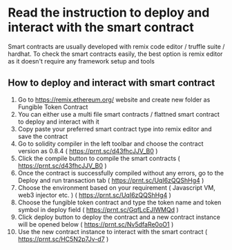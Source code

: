 # Read the instruction to deploy and interact with the smart contract

Smart contracts are usually developed with remix code editor / truffle suite / hardhat. To check the smart contracts easily, the best option is remix editor as it doesn't require any framework setup and tools

## How to deploy and interact with smart contract

1. Go to https://remix.ethereum.org/ website and create new folder as Fungible Token Contract
2. You can either use a multi file smart contracts / flattned smart contract to deploy and interact with it
3. Copy paste your preferred smart contract type into remix editor and save the contract
4. Go to solidity compiler in the left toolbar and choose the contract version as 0.8.4 ( https://prnt.sc/d43fhcJJV_B0 )
5. Click the compile button to compile the smart contracts ( https://prnt.sc/d43fhcJJV_B0 )
6. Once the contract is successfully compiled without any errors, go to the Deploy and run transaction tab ( https://prnt.sc/UqI6zQQShHg4 )
7. Choose the environment based on your requirement ( Javascript VM, web3 injector etc. ) ( https://prnt.sc/UqI6zQQShHg4 )
8. Choose the fungible token contract and type the token name and token symbol in deploy field ( https://prnt.sc/GqfLcEJIWMQd )
9. Click deploy button to deploy the contract and a new contract instance will be opened below ( https://prnt.sc/Nv5dfaRe0oO1 )
10. Use the new contract instance to interact with the smart contract ( https://prnt.sc/HC5N2p7Jv-d7 )

